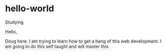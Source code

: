 # hello-world
Studying

Hello,

Doug here. 
I am trying to learn how to get a hang of this web development.
I am going to do this self taught and will master this. 
